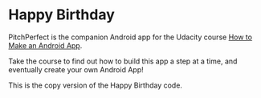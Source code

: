 Happy Birthday
========
PitchPerfect is the companion Android app for the Udacity course [How to Make an Android App](https://www.udacity.com/course/android-development-for-beginners--ud837).

Take the course to find out how to build this app a step at a time, and eventually create your own Android App!

This is the copy version of the Happy Birthday code.
